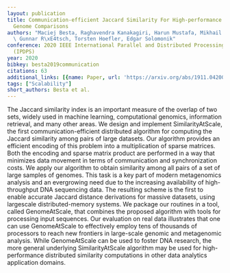 ```yaml
---
layout: publication
title: Communication-efficient Jaccard Similarity For High-performance Distributed
  Genome Comparisons
authors: "Maciej Besta, Raghavendra Kanakagiri, Harun Mustafa, Mikhail Karasikov,\
  \ Gunnar R\xE4tsch, Torsten Hoefler, Edgar Solomonik"
conference: 2020 IEEE International Parallel and Distributed Processing Symposium
  (IPDPS)
year: 2020
bibkey: besta2019communication
citations: 63
additional_links: [{name: Paper, url: 'https://arxiv.org/abs/1911.04200'}]
tags: ["Scalability"]
short_authors: Besta et al.
---
```

The Jaccard similarity index is an important measure of the overlap of two
sets, widely used in machine learning, computational genomics, information
retrieval, and many other areas. We design and implement SimilarityAtScale, the
first communication-efficient distributed algorithm for computing the Jaccard
similarity among pairs of large datasets. Our algorithm provides an efficient
encoding of this problem into a multiplication of sparse matrices. Both the
encoding and sparse matrix product are performed in a way that minimizes data
movement in terms of communication and synchronization costs. We apply our
algorithm to obtain similarity among all pairs of a set of large samples of
genomes. This task is a key part of modern metagenomics analysis and an
evergrowing need due to the increasing availability of high-throughput DNA
sequencing data. The resulting scheme is the first to enable accurate Jaccard
distance derivations for massive datasets, using largescale distributed-memory
systems. We package our routines in a tool, called GenomeAtScale, that combines
the proposed algorithm with tools for processing input sequences. Our
evaluation on real data illustrates that one can use GenomeAtScale to
effectively employ tens of thousands of processors to reach new frontiers in
large-scale genomic and metagenomic analysis. While GenomeAtScale can be used
to foster DNA research, the more general underlying SimilarityAtScale algorithm
may be used for high-performance distributed similarity computations in other
data analytics application domains.